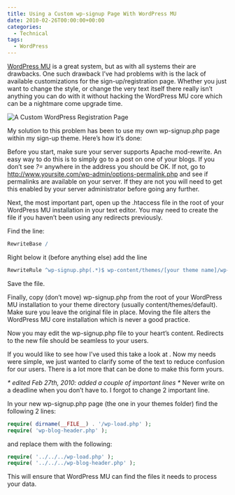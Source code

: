 ```yaml
---
title: Using a Custom wp-signup Page With WordPress MU
date: 2010-02-26T00:00:00+00:00
categories:
  - Technical
tags:
  - WordPress
---
```


[WordPress MU](http://mu.wordpress.org) is a great system, but as with all systems their are drawbacks. One such drawback I’ve had problems with is the lack of available customizations for the sign-up/registration page. Whether you just want to change the style, or change the very text itself there really isn’t anything you can do with it without hacking the WordPress MU core which can be a nightmare come upgrade time.

![A Custom WordPress Registration Page](/images/2010/02/Wordpress-Registration-Page-350x202-1.png "A Custom WordPress Registration Page")

My solution to this problem has been to use my own wp-signup.php page within my sign-up theme. Here’s how it’s done:

Before you start, make sure your server supports Apache mod-rewrite. An easy way to do this is to simply go to a post on one of your blogs. If you don’t see _?=_ anywhere in the address you should be OK. If not, go to http://www.yoursite.com/wp-admin/options-permalink.php and see if permalinks are available on your server. If they are not you will need to get this enabled by your server administrator before going any further.

Next, the most important part, open up the .htaccess file in the root of your WordPress MU installation in your text editor. You may need to create the file if you haven’t been using any redirects previously.

Find the line:

``` apache
RewriteBase /
```

Right below it (before anything else) add the line

``` apache
RewriteRule ^wp-signup.php(.*)$ wp-content/themes/[your theme name]/wp-signup.php$1
```

Save the file.

Finally, copy (don’t move) wp-signup.php from the root of your WordPress MU installation to your theme directory (usually content/themes/default). Make sure you leave the original file in place. Moving the file alters the WordPress MU core installation which is never a good practice.

Now you may edit the wp-signup.php file to your heart’s content. Redirects to the new file should be seamless to your users.

If you would like to see how I’ve used this take a look at . Now my needs were simple, we just wanted to clarify some of the text to reduce confusion for our users. There is a lot more that can be done to make this form yours.

_\* edited Feb 27th, 2010: added a couple of important lines \*_
Never write on a deadline when you don’t have to. I forgot to change 2 important line.

In your new wp-signup.php page (the one in your themes folder) find the following 2 lines:

``` php
require( dirname(__FILE__) . '/wp-load.php' );
require( 'wp-blog-header.php' );
```

and replace them with the following:

``` php
require( '../../../wp-load.php' );
require( '../../../wp-blog-header.php' );
```

This will ensure that WordPress MU can find the files it needs to process your data.